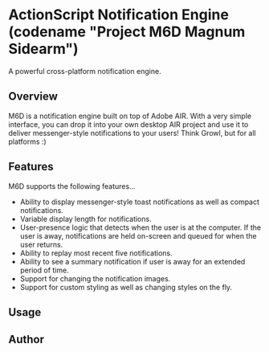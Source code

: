 # ActionScript Notification Engine (codename "Project M6D Magnum Sidearm")

A powerful cross-platform notification engine.

## Overview
M6D is a notification engine built on top of Adobe AIR.  With a very simple interface, you can drop it into your own desktop AIR project and use it to deliver messenger-style notifications to your users!  Think Growl, but for all platforms :)

## Features
M6D supports the following features...
* Ability to display messenger-style toast notifications as well as compact notifications.
* Variable display length for notifications.
* User-presence logic that detects when the user is at the computer.  If the user is away, notifications are held on-screen and queued for when the user returns.
* Ability to replay most recent five notifications.
* Ability to see a summary notification if user is away for an extended period of time.
* Support for changing the notification images.
* Support for custom styling as well as changing styles on the fly.

## Usage

## Author
